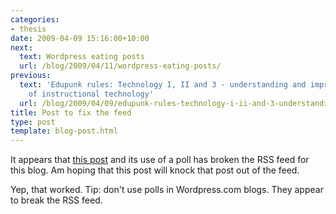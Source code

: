 ```yaml
---
categories:
- thesis
date: 2009-04-09 15:16:00+10:00
next:
  text: Wordpress eating posts
  url: /blog/2009/04/11/wordpress-eating-posts/
previous:
  text: 'Edupunk rules: Technology I, II and 3 - understanding and improving the practice
    of instructional technology'
  url: /blog/2009/04/09/edupunk-rules-technology-i-ii-and-3-understanding-and-improving-the-practice-of-instructional-technology/
title: Post to fix the feed
type: post
template: blog-post.html
---
```

It appears that [this post](/blog/2009/04/06/birnbaums-fad-cycle-in-higher-education/) and its use of a poll has broken the RSS feed for this blog. Am hoping that this post will knock that post out of the feed.

Yep, that worked. Tip: don't use polls in Wordpress.com blogs. They appear to break the RSS feed.